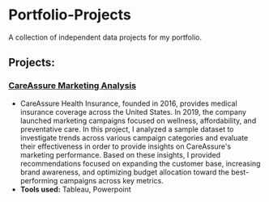 # Portfolio-Projects
A collection of independent data projects for my portfolio.

## Projects: 
### [CareAssure Marketing Analysis](https://public.tableau.com/app/profile/bazilla.imran/viz/CareAssureHealthDashboard/FinalDashboard)
* CareAssure Health Insurance, founded in 2016, provides medical insurance coverage across the United States. In 2019, the company launched marketing campaigns focused on wellness, affordability, and preventative care. In this project, I analyzed a sample dataset to investigate trends across various campaign categories and evaluate their effectiveness in order to provide insights on CareAssure's marketing performance. Based on these insights, I provided recommendations focused on expanding the customer base, increasing brand awareness, and optimizing budget allocation toward the best-performing campaigns across key metrics.
*  **Tools used:** Tableau, Powerpoint
